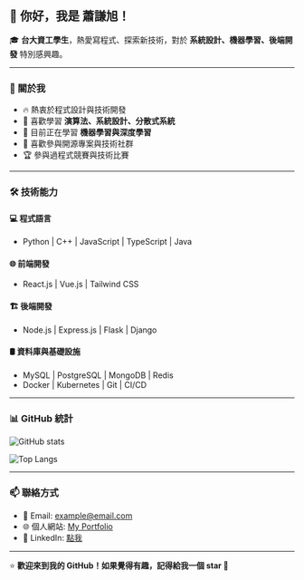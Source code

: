 ## 👋 你好，我是 **蕭謙旭**！

🎓 **台大資工學生**，熱愛寫程式、探索新技術，對於 **系統設計、機器學習、後端開發** 特別感興趣。

---

### 🚀 關於我
- 🔥 熱衷於程式設計與技術開發
- 📖 喜歡學習 **演算法、系統設計、分散式系統**
- 🌱 目前正在學習 **機器學習與深度學習**
- 🎯 喜歡參與開源專案與技術社群
- 🏆 參與過程式競賽與技術比賽

---

### 🛠 技術能力
#### 💻 **程式語言**
- Python | C++ | JavaScript | TypeScript | Java

#### 🌐 **前端開發**
- React.js | Vue.js | Tailwind CSS

#### 🏗 **後端開發**
- Node.js | Express.js | Flask | Django

#### 🛢 **資料庫與基礎設施**
- MySQL | PostgreSQL | MongoDB | Redis
- Docker | Kubernetes | Git | CI/CD

---

### 📊 GitHub 統計
![GitHub stats](https://github-readme-stats.vercel.app/api?username=shaoxianxu&show_icons=true&theme=radical)

![Top Langs](https://github-readme-stats.vercel.app/api/top-langs/?username=shaoxianxu&layout=compact&theme=tokyonight)

---

### 📫 聯絡方式
- 📧 Email: example@email.com
- 🌐 個人網站: [My Portfolio](https://example.com)
- 🔗 LinkedIn: [點我](https://www.linkedin.com/in/example)

---

⭐ **歡迎來到我的 GitHub！如果覺得有趣，記得給我一個 star 🌟**
